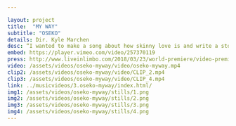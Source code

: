 ```yaml
---

layout: project
title:  "MY WAY"
subtitle: "OSEKO"
details: Dir. Kyle Marchen
desc: “I wanted to make a song about how skinny love is and write a story that summarizes this person on the pursuit for his partner, the questions he has for her and the experience of trying to find his way through it all.” <br> -Oseko
embed: https://player.vimeo.com/video/257370119
press: http://www.liveinlimbo.com/2018/03/23/world-premiere/video-premiere-my-way-by-oseko.html
video: /assets/videos/oseko-myway/video/oseko-myway.mp4
clip2: /assets/videos/oseko-myway/video/CLIP_2.mp4 
clip3: /assets/videos/oseko-myway/video/CLIP_4.mp4
link: ../musicvideos/3.oseko-myway/index.html/
img1: /assets/videos/oseko-myway/stills/1.png
img2: /assets/videos/oseko-myway/stills/2.png
img3: /assets/videos/oseko-myway/stills/3.png
img4: /assets/videos/oseko-myway/stills/4.png
---
```

